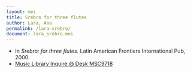 ```yaml
---
layout: mei
title: Srebro for three flutes
author: Lara, Ana
permalink: /lara-srebro/
document: lara_srebro.mei
---
```


- In *Srebro: for three flutes.* Latin American Frontiers International Pub, 2000.
- <a href="https://tufts.primo.exlibrisgroup.com/permalink/01TUN_INST/1kc9gia/alma991018728137103851" target="_blank">Music Library Inquire @ Desk MSC9718</a>
